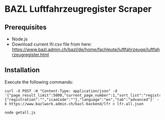 # BAZL Luftfahrzeugregister Scraper

## Prerequisites
* Node.js
* Download current lfr.csv file from here: https://www.bazl.admin.ch/bazl/de/home/fachleute/luftfahrzeuge/luftfahrzeugregister.html

## Installation
Execute the following commands:
```
curl -X POST -H "Content-Type: application/json" -d '{"page_result_limit":5000,"current_page_number":1,"sort_list":"registration","totalItems":64,"query":{"registration":"","icaoCode":""},"language":"en","tab":"advanced"}' -k https://www.bazlwork.admin.ch/bazl-backend/lfr > lfr.all.json
```
```
node getall.js
```
